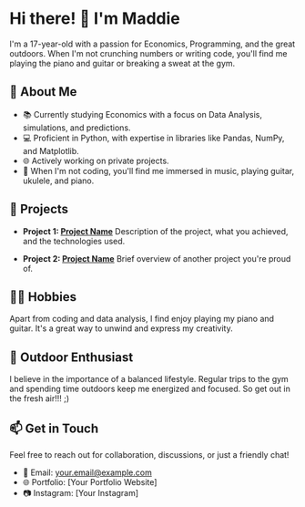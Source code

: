 # Hi there! 👋 I'm Maddie

I'm a 17-year-old with a passion for Economics, Programming, and the great outdoors. When I'm not crunching numbers or writing code, you'll find me playing the piano and guitar or breaking a sweat at the gym.

## 🚀 About Me
- 📚 Currently studying Economics with a focus on Data Analysis, simulations, and predictions.
- 💻 Proficient in Python, with expertise in libraries like Pandas, NumPy, and Matplotlib.
- 🌐 Actively working on private projects.
- 🎸 When I'm not coding, you'll find me immersed in music, playing guitar, ukulele, and piano.

## 🚀 Projects

- **Project 1: [Project Name](link-to-repository)**
  Description of the project, what you achieved, and the technologies used.

- **Project 2: [Project Name](link-to-repository)**
  Brief overview of another project you're proud of.

## 🎹🎸 Hobbies

Apart from coding and data analysis, I find enjoy playing my piano and guitar. It's a great way to unwind and express my creativity.

## 🌳 Outdoor Enthusiast

I believe in the importance of a balanced lifestyle. Regular trips to the gym and spending time outdoors keep me energized and focused. So get out in the fresh air!!! ;)


## 📫 Get in Touch

Feel free to reach out for collaboration, discussions, or just a friendly chat!

- 📧 Email: your.email@example.com
- 🌐 Portfolio: [Your Portfolio Website]
- 📷 Instagram: [Your Instagram]


